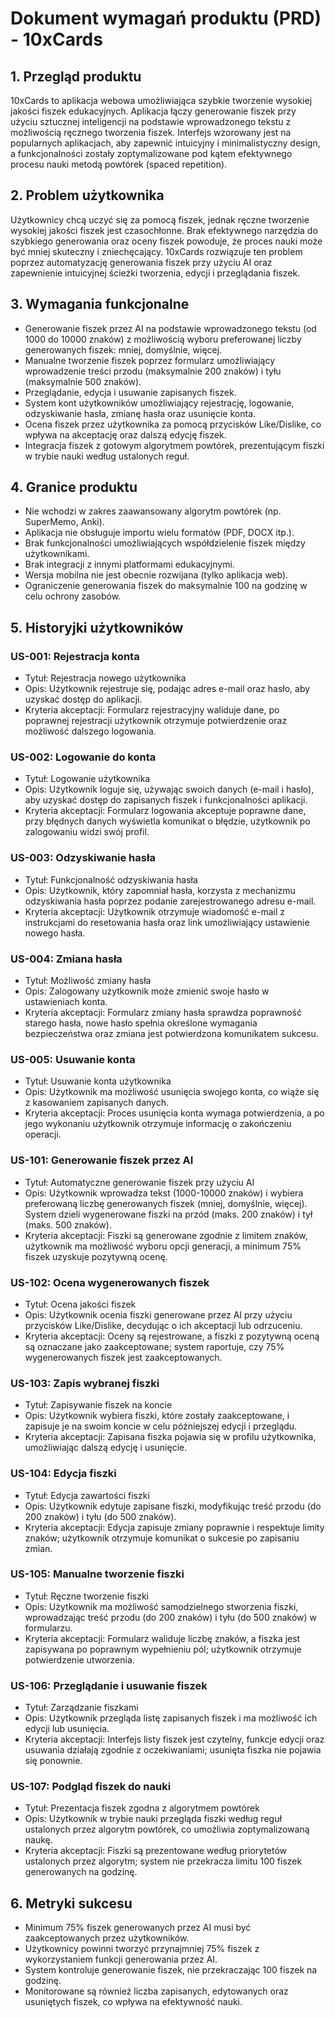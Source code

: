 # Dokument wymagań produktu (PRD) - 10xCards

## 1. Przegląd produktu
10xCards to aplikacja webowa umożliwiająca szybkie tworzenie wysokiej jakości fiszek edukacyjnych. Aplikacja łączy generowanie fiszek przy użyciu sztucznej inteligencji na podstawie wprowadzonego tekstu z możliwością ręcznego tworzenia fiszek. Interfejs wzorowany jest na popularnych aplikacjach, aby zapewnić intuicyjny i minimalistyczny design, a funkcjonalności zostały zoptymalizowane pod kątem efektywnego procesu nauki metodą powtórek (spaced repetition).

## 2. Problem użytkownika
Użytkownicy chcą uczyć się za pomocą fiszek, jednak ręczne tworzenie wysokiej jakości fiszek jest czasochłonne. Brak efektywnego narzędzia do szybkiego generowania oraz oceny fiszek powoduje, że proces nauki może być mniej skuteczny i zniechęcający. 10xCards rozwiązuje ten problem poprzez automatyzację generowania fiszek przy użyciu AI oraz zapewnienie intuicyjnej ścieżki tworzenia, edycji i przeglądania fiszek.

## 3. Wymagania funkcjonalne
- Generowanie fiszek przez AI na podstawie wprowadzonego tekstu (od 1000 do 10000 znaków) z możliwością wyboru preferowanej liczby generowanych fiszek: mniej, domyślnie, więcej.
- Manualne tworzenie fiszek poprzez formularz umożliwiający wprowadzenie treści przodu (maksymalnie 200 znaków) i tyłu (maksymalnie 500 znaków).
- Przeglądanie, edycja i usuwanie zapisanych fiszek.
- System kont użytkowników umożliwiający rejestrację, logowanie, odzyskiwanie hasła, zmianę hasła oraz usunięcie konta.
- Ocena fiszek przez użytkownika za pomocą przycisków Like/Dislike, co wpływa na akceptację oraz dalszą edycję fiszek.
- Integracja fiszek z gotowym algorytmem powtórek, prezentującym fiszki w trybie nauki według ustalonych reguł.

## 4. Granice produktu
- Nie wchodzi w zakres zaawansowany algorytm powtórek (np. SuperMemo, Anki).
- Aplikacja nie obsługuje importu wielu formatów (PDF, DOCX itp.).
- Brak funkcjonalności umożliwiających współdzielenie fiszek między użytkownikami.
- Brak integracji z innymi platformami edukacyjnymi.
- Wersja mobilna nie jest obecnie rozwijana (tylko aplikacja web).
- Ograniczenie generowania fiszek do maksymalnie 100 na godzinę w celu ochrony zasobów.

## 5. Historyjki użytkowników

### US-001: Rejestracja konta
- Tytuł: Rejestracja nowego użytkownika
- Opis: Użytkownik rejestruje się, podając adres e-mail oraz hasło, aby uzyskać dostęp do aplikacji.
- Kryteria akceptacji: Formularz rejestracyjny waliduje dane, po poprawnej rejestracji użytkownik otrzymuje potwierdzenie oraz możliwość dalszego logowania.

### US-002: Logowanie do konta
- Tytuł: Logowanie użytkownika
- Opis: Użytkownik loguje się, używając swoich danych (e-mail i hasło), aby uzyskać dostęp do zapisanych fiszek i funkcjonalności aplikacji.
- Kryteria akceptacji: Formularz logowania akceptuje poprawne dane, przy błędnych danych wyświetla komunikat o błędzie, użytkownik po zalogowaniu widzi swój profil.

### US-003: Odzyskiwanie hasła
- Tytuł: Funkcjonalność odzyskiwania hasła
- Opis: Użytkownik, który zapomniał hasła, korzysta z mechanizmu odzyskiwania hasła poprzez podanie zarejestrowanego adresu e-mail.
- Kryteria akceptacji: Użytkownik otrzymuje wiadomość e-mail z instrukcjami do resetowania hasła oraz link umożliwiający ustawienie nowego hasła.

### US-004: Zmiana hasła
- Tytuł: Możliwość zmiany hasła
- Opis: Zalogowany użytkownik może zmienić swoje hasło w ustawieniach konta.
- Kryteria akceptacji: Formularz zmiany hasła sprawdza poprawność starego hasła, nowe hasło spełnia określone wymagania bezpieczeństwa oraz zmiana jest potwierdzona komunikatem sukcesu.

### US-005: Usuwanie konta
- Tytuł: Usuwanie konta użytkownika
- Opis: Użytkownik ma możliwość usunięcia swojego konta, co wiąże się z kasowaniem zapisanych danych.
- Kryteria akceptacji: Proces usunięcia konta wymaga potwierdzenia, a po jego wykonaniu użytkownik otrzymuje informację o zakończeniu operacji.

### US-101: Generowanie fiszek przez AI
- Tytuł: Automatyczne generowanie fiszek przy użyciu AI
- Opis: Użytkownik wprowadza tekst (1000-10000 znaków) i wybiera preferowaną liczbę generowanych fiszek (mniej, domyślnie, więcej). System dzieli wygenerowane fiszki na przód (maks. 200 znaków) i tył (maks. 500 znaków).
- Kryteria akceptacji: Fiszki są generowane zgodnie z limitem znaków, użytkownik ma możliwość wyboru opcji generacji, a minimum 75% fiszek uzyskuje pozytywną ocenę.

### US-102: Ocena wygenerowanych fiszek
- Tytuł: Ocena jakości fiszek
- Opis: Użytkownik ocenia fiszki generowane przez AI przy użyciu przycisków Like/Dislike, decydując o ich akceptacji lub odrzuceniu.
- Kryteria akceptacji: Oceny są rejestrowane, a fiszki z pozytywną oceną są oznaczane jako zaakceptowane; system raportuje, czy 75% wygenerowanych fiszek jest zaakceptowanych.

### US-103: Zapis wybranej fiszki
- Tytuł: Zapisywanie fiszek na koncie
- Opis: Użytkownik wybiera fiszki, które zostały zaakceptowane, i zapisuje je na swoim koncie w celu późniejszej edycji i przeglądu.
- Kryteria akceptacji: Zapisana fiszka pojawia się w profilu użytkownika, umożliwiając dalszą edycję i usunięcie.

### US-104: Edycja fiszki
- Tytuł: Edycja zawartości fiszki
- Opis: Użytkownik edytuje zapisane fiszki, modyfikując treść przodu (do 200 znaków) i tyłu (do 500 znaków).
- Kryteria akceptacji: Edycja zapisuje zmiany poprawnie i respektuje limity znaków; użytkownik otrzymuje komunikat o sukcesie po zapisaniu zmian.

### US-105: Manualne tworzenie fiszki
- Tytuł: Ręczne tworzenie fiszki
- Opis: Użytkownik ma możliwość samodzielnego stworzenia fiszki, wprowadzając treść przodu (do 200 znaków) i tyłu (do 500 znaków) w formularzu.
- Kryteria akceptacji: Formularz waliduje liczbę znaków, a fiszka jest zapisywana po poprawnym wypełnieniu pól; użytkownik otrzymuje potwierdzenie utworzenia.

### US-106: Przeglądanie i usuwanie fiszek
- Tytuł: Zarządzanie fiszkami
- Opis: Użytkownik przegląda listę zapisanych fiszek i ma możliwość ich edycji lub usunięcia.
- Kryteria akceptacji: Interfejs listy fiszek jest czytelny, funkcje edycji oraz usuwania działają zgodnie z oczekiwaniami; usunięta fiszka nie pojawia się ponownie.

### US-107: Podgląd fiszek do nauki
- Tytuł: Prezentacja fiszek zgodna z algorytmem powtórek
- Opis: Użytkownik w trybie nauki przegląda fiszki według reguł ustalonych przez algorytm powtórek, co umożliwia zoptymalizowaną naukę.
- Kryteria akceptacji: Fiszki są prezentowane według priorytetów ustalonych przez algorytm; system nie przekracza limitu 100 fiszek generowanych na godzinę.

## 6. Metryki sukcesu
- Minimum 75% fiszek generowanych przez AI musi być zaakceptowanych przez użytkowników.
- Użytkownicy powinni tworzyć przynajmniej 75% fiszek z wykorzystaniem funkcji generowania przez AI.
- System kontroluje generowanie fiszek, nie przekraczając 100 fiszek na godzinę.
- Monitorowane są również liczba zapisanych, edytowanych oraz usuniętych fiszek, co wpływa na efektywność nauki. 